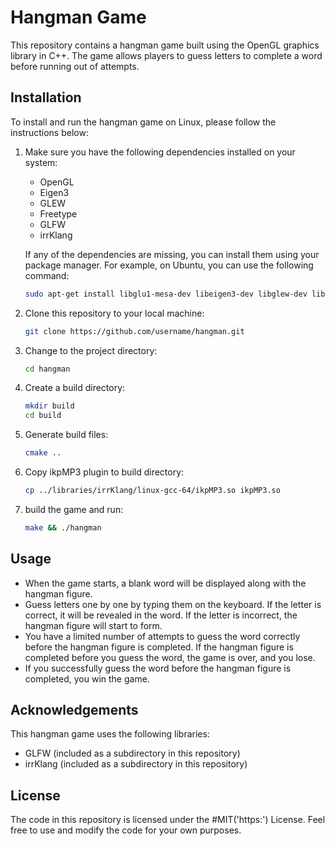 # Hangman Game

This repository contains a hangman game built using the OpenGL graphics library in C++. The game allows players to guess letters to complete a word before running out of attempts.

## Installation

To install and run the hangman game on Linux, please follow the instructions below:

1. Make sure you have the following dependencies installed on your system:
    - OpenGL
    - Eigen3
    - GLEW
    - Freetype
    - GLFW
    - irrKlang

   If any of the dependencies are missing, you can install them using your package manager. For example, on Ubuntu, you can use the following command:

   ```bash
   sudo apt-get install libglu1-mesa-dev libeigen3-dev libglew-dev libfreetype6-dev

1. Clone this repository to your local machine:
    
    ```bash
    git clone https://github.com/username/hangman.git
    ```

1. Change to the project directory:

    ```bash
    cd hangman
    ```

1. Create a build directory:

    ```bash
    mkdir build
    cd build
    ```

1. Generate build files:

    ```bash
    cmake ..
    ```
   
1. Copy ikpMP3 plugin to build directory:

    ```bash
    cp ../libraries/irrKlang/linux-gcc-64/ikpMP3.so ikpMP3.so
    ```

1. build the game and run:

    ```bash
    make && ./hangman
    ```

## Usage
- When the game starts, a blank word will be displayed along with the hangman figure.
- Guess letters one by one by typing them on the keyboard. If the letter is correct, it will be revealed in the word. If the letter is incorrect, the hangman figure will start to form.
- You have a limited number of attempts to guess the word correctly before the hangman figure is completed. If the hangman figure is completed before you guess the word, the game is over, and you lose.
- If you successfully guess the word before the hangman figure is completed, you win the game.

## Acknowledgements
This hangman game uses the following libraries:

- GLFW (included as a subdirectory in this repository)
- irrKlang (included as a subdirectory in this repository)

## License
The code in this repository is licensed under the #MIT('https:') License. Feel free to use and modify the code for your own purposes.

